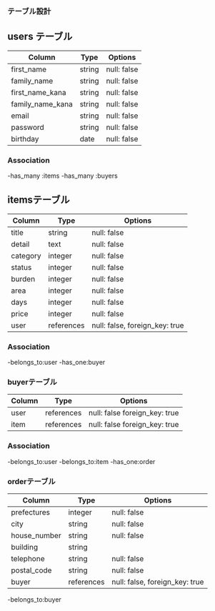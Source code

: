 
### テーブル設計		
		
## users テーブル
		
| Column                | Type   | Options      |
| -------               | -----  | ------------ |
| first_name            | string | null: false  |
| family_name           | string | null: false  |
| first_name_kana       | string | null: false  |
| family_name_kana      | string | null: false  |
| email                 | string | null: false  |
| password              | string | null: false  |
| birthday              | date   | null: false  |
		
### Association
		
-has_many :items
-has_many :buyers
		
## itemsテーブル
		
| Column       | Type       | Options                           |
| -------      | -----      | ------------                      |
| title        | string     | null: false                       |
| detail       | text       | null: false                       |
| category     | integer    | null: false                       |
| status       | integer    | null: false                       |
| burden       | integer    | null: false                       |
| area         | integer    | null: false                       |
| days         | integer    | null: false                       |
| price        | integer    | null: false                       |
| user         | references | null: false, foreign_key: true    |


### Association
		
-belongs_to:user
-has_one:buyer
	
		
### buyerテーブル
		
| Column           | Type        | Options                         |
| -------          | -----       | ------------                    |
| user             | references  | null: false  foreign_key: true  |
| item             | references  | null: false  foreign_key: true  |
		
### Association
-belongs_to:user
-belongs_to:item
-has_one:order

### orderテーブル

| Column                    | Type             | Options                          |
| -------                   | -----            | ------------                     |
| prefectures               | integer          | null: false                      |
| city                      | string           | null: false                      |
| house_number              | string           | null: false                      |
| building                  | string           |                    |
| telephone                 | string           | null: false                      |
| postal_code               | string           | null: false                      |
| buyer                     | references       | null: false, foreign_key: true   |

-belongs_to:buyer